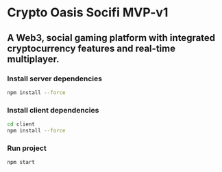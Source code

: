# Crypto Oasis Socifi MVP-v1
## A Web3, social gaming platform with integrated cryptocurrency features and real-time multiplayer. 
### Install server dependencies

```bash
npm install --force
```

### Install client dependencies

```bash
cd client
npm install --force
```

### Run project

```bash
npm start
```

